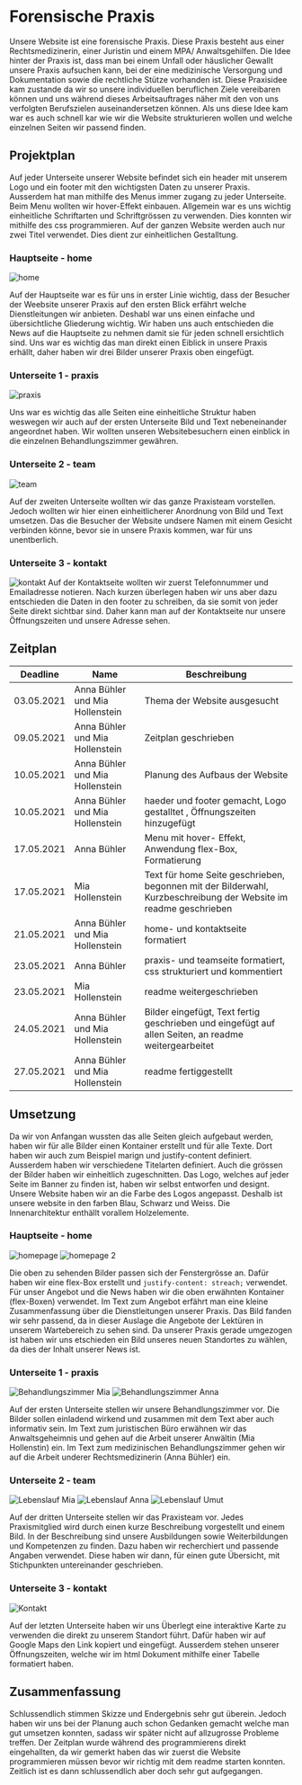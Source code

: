 # Forensische Praxis

Unsere Website ist eine forensische Praxis. Diese Praxis besteht aus einer Rechtsmedizinerin, einer Juristin und einem MPA/ Anwaltsgehilfen. Die Idee hinter der Praxis ist, dass man bei einem Unfall oder häuslicher Gewallt unsere Praxis aufsuchen kann, bei der eine medizinische Versorgung und Dokumentation sowie die rechtliche Stütze vorhanden ist.
Diese Praxisidee kam zustande da wir so unsere individuellen beruflichen Ziele vereibaren können und uns während dieses Arbeitsauftrages näher mit den von uns verfolgten Berufszielen auseinandersetzen können. Als uns diese Idee kam war es auch schnell kar wie wir die Website strukturieren wollen und welche einzelnen Seiten wir passend finden. 

## Projektplan

Auf jeder Unterseite unserer Website befindet sich ein header mit unserem Logo und ein footer mit den wichtigsten Daten zu unserer Praxis. Ausserdem hat man mithilfe des Menus immer zugang zu jeder Unterseite. Beim Menu wollten wir hover-Effekt einbauen. 
Allgemein war es uns wichtig einheitliche Schriftarten und Schriftgrössen zu verwenden. Dies konnten wir mithilfe des css programmieren.
 Auf der ganzen Website werden auch nur zwei Titel verwendet. Dies dient zur einheitlichen Gestalltung.  

### Hauptseite - home
![home](bilder/home.JPG)

Auf der Hauptseite war es für uns in erster Linie wichtig, dass der Besucher der Weebsite unserer Praxis auf den ersten Blick erfährt welche Dienstleitungen wir anbieten. Deshabl war uns einen einfache und übersichtliche Gliederung wichtig. Wir haben uns auch entschieden die News auf die Hauptseite zu nehmen damit sie für jeden schnell ersichtlich sind. Uns war es wichtig das man direkt einen Eiblick in unsere Praxis erhällt, daher haben wir drei Bilder unserer Praxis oben eingefügt. 

### Unterseite 1 - praxis
![praxis](bilder/praxis.JPG)

Uns war es wichtig das alle Seiten eine einheitliche Struktur haben weswegen wir auch auf der ersten Unterseite Bild und Text nebeneinander angeordnet haben. Wir wollten unseren Websitebesuchern einen einblick in die einzelnen Behandlungszimmer gewähren. 

### Unterseite 2 - team
![team](bilder/team.JPG)

Auf der zweiten Unterseite wollten wir das ganze Praxisteam vorstellen. Jedoch wollten wir hier einen einheitlicherer Anordnung von Bild und Text umsetzen. Das die Besucher der Website undsere Namen mit einem Gesicht verbinden könne, bevor sie in unsere Praxis kommen, war für uns unentberlich. 

### Unterseite 3 - kontakt 
![kontakt](bilder/kontakt.JPG)
Auf der Kontaktseite wollten wir zuerst Telefonnummer und Emailadresse notieren. Nach kurzen überlegen haben wir uns aber dazu entschieden die Daten in den footer zu schreiben, da sie somit von jeder Seite direkt sichtbar sind. Daher kann man auf der Kontaktseite nur unsere Öffnungszeiten und unsere Adresse sehen.


## Zeitplan



| Deadline | Name | Beschreibung |
| --- | --- | --- |
| 03.05.2021 | Anna Bühler und Mia Hollenstein | Thema der Website ausgesucht |
| 09.05.2021 | Anna Bühler und Mia Hollenstein| Zeitplan geschrieben|
| 10.05.2021 | Anna Bühler und Mia Hollenstein | Planung des Aufbaus der Website |
| 10.05.2021 |  Anna Bühler und Mia Hollenstein| haeder und footer gemacht, Logo gestalltet , Öffnungszeiten hinzugefügt|
| 17.05.2021 | Anna Bühler |Menu mit hover- Effekt, Anwendung flex-Box, Formatierung |
| 17.05.2021 | Mia Hollenstein | Text für home Seite geschrieben, begonnen mit der Bilderwahl, Kurzbeschreibung der Website im readme geschrieben |
| 21.05.2021 | Anna Bühler und Mia Hollenstein | home- und kontaktseite formatiert |
| 23.05.2021 | Anna Bühler | praxis- und teamseite formatiert, css strukturiert und kommentiert || 04.01.2021 | Vorname Name | Das wird gemacht |
| 23.05.2021 | Mia Hollenstein | readme weitergeschrieben |
| 24.05.2021 | Anna Bühler und Mia Hollenstein | Bilder eingefügt, Text fertig geschrieben und eingefügt auf allen Seiten, an readme  weitergearbeitet  |
| 27.05.2021| Anna Bühler und Mia Hollenstein| readme fertiggestellt|


## Umsetzung
Da wir von Anfangan wussten das alle Seiten gleich aufgebaut werden, haben wir für alle Bilder einen Kontainer erstellt und für alle Texte. Dort haben wir auch zum Beispiel marign und justify-content definiert. Ausserdem haben wir verschiedene Titelarten definiert. Auch die grössen der Bilder haben wir einheitlich zugeschnitten.
Das Logo, welches auf jeder Seite im Banner zu finden ist, haben wir selbst entworfen und designt. Unsere Website haben wir an die Farbe des Logos angepasst. Deshalb ist unsere website in den farben Blau, Schwarz und Weiss. Die Innenarchitektur enthällt vorallem Holzelemente. 

### Hauptseite - home
![homepage](bilder/Homepage.jpg)
![homepage 2](bilder/Homepage2.jpg)

Die oben zu sehenden Bilder passen sich der Fenstergrösse an. Dafür haben wir eine flex-Box erstellt und `justify-content: streach;` verwendet. Für unser Angebot und die News haben wir die oben erwähnten Kontainer (flex-Boxen) verwendet. Im Text zum Angebot erfährt man eine kleine Zusammenfassung über die Dienstleitungen unserer Praxis. Das Bild fanden wir sehr passend, da in dieser Auslage die Angebote der Lektüren in unserem Wartebereich zu sehen sind. Da unserer Praxis gerade umgezogen ist haben wir uns etschieden ein Bild unseres neuen Standortes zu wählen, da dies der Inhalt unserer News ist.

### Unterseite 1 - praxis
![Behandlungszimmer Mia](bilder/BehandlungszimmerMia.png)
![Behandlungszimmer Anna](bilder/BehandlungszimmerAnna.png)

Auf der ersten Unterseite stellen wir unsere Behandlungszimmer vor. Die Bilder sollen einladend wirkend und zusammen mit dem Text aber auch informativ sein. Im Text zum juristischen Büro erwähnen wir das Anwaltsgeheimnis und gehen auf die Arbeit unserer Anwältin (Mia Hollenstin) ein. Im Text zum medizinischen Behandlungszimmer gehen wir auf die Arbeit underer Rechtsmedizinerin (Anna Bühler) ein. 

### Unterseite 2 - team
![Lebenslauf Mia](bilder/LebenslaufMia.png)
![Lebenslauf Anna](bilder/LebenslaufAnna.png)
![Lebenslauf Umut](bilder/LebenslaufUmut.png)

Auf der dritten Unterseite stellen wir das Praxisteam vor. Jedes Praxismitglied wird durch einen kurze Beschreibung vorgestellt und einem Bild. In der Beschreibung sind unsere Ausbildungen sowie Weiterbildungen und Kompetenzen zu finden. Dazu haben wir recherchiert und passende Angaben verwendet. Diese haben wir dann, für einen gute Übersicht, mit Stichpunkten untereinander geschrieben. 

### Unterseite 3 - kontakt
![Kontakt](bilder/Kontakt.png)

Auf der letzten Unterseite haben wir uns Überlegt eine interaktive Karte zu verwenden die direkt zu unserem Standort führt. Dafür haben wir auf Google Maps den Link kopiert und eingefügt. Ausserdem stehen unserer Öffnungszeiten, welche wir im html Dokument mithilfe einer Tabelle formatiert haben.

## Zusammenfassung

Schlussendlich stimmen Skizze und Endergebnis sehr gut überein. Jedoch haben wir uns bei der Planung auch schon Gedanken gemacht welche man gut umsetzen konnten, sadass wir später nicht auf allzugrosse Probleme treffen. Der Zeitplan wurde während des programmierens direkt eingehallten, da wir gemerkt haben das wir zuerst die Website programmieren müssen bevor wir richtig mit dem readme starten konnten. Zeitlich ist es dann schlussendlich aber doch sehr gut aufgegangen. 